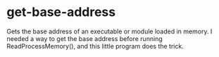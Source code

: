 # get-base-address

Gets the base address of an executable or module loaded in memory.
I needed a way to get the base address before running ReadProcessMemory(), and this little program does the trick.
